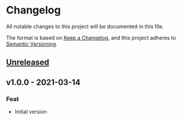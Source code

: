 # Changelog

All notable changes to this project will be documented in this file.

The format is based on [Keep a Changelog](https://keepachangelog.com/en/1.0.0/),
and this project adheres to [Semantic Versioning](https://semver.org/spec/v2.0.0.html).

<a name="unreleased"></a>
## [Unreleased]


<a name="v1.0.0"></a>
## v1.0.0 - 2021-03-14
### Feat
- Initial version


[Unreleased]: https://github.com/szkiba/yare/compare/v1.0.0...HEAD
